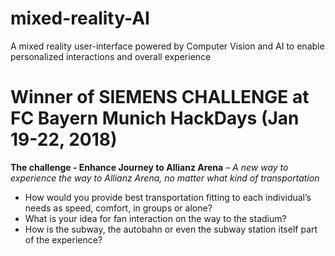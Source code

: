 # mixed-reality-AI
A mixed reality user-interface powered by Computer Vision and AI to enable personalized interactions and overall experience

# Winner of SIEMENS CHALLENGE at FC Bayern Munich HackDays (Jan 19-22, 2018)

**The challenge - Enhance Journey to Allianz Arena** *– A new way to experience the way to Allianz Arena, no matter what kind of transportation*

- How would you provide best transportation fitting to each individual’s needs as speed, comfort, in groups or alone?
- What is your idea for fan interaction on the way to the stadium?
- How is the subway, the autobahn or even the subway station itself part of the experience?

